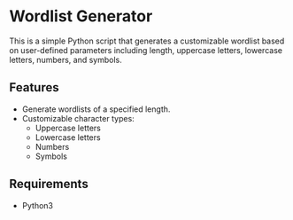 
# Wordlist Generator

This is a simple Python script that generates a customizable wordlist based on user-defined parameters including length, uppercase letters, lowercase letters, numbers, and symbols.

## Features

- Generate wordlists of a specified length.
- Customizable character types:
  - Uppercase letters
  - Lowercase letters
  - Numbers
  - Symbols

## Requirements

- Python3
